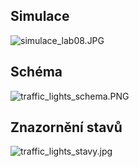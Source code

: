 ﻿## Simulace
![simulace_lab08.JPG](/Labs/images/simulace_lab08_reset.jpg)

## Schéma
![traffic_lights_schema.PNG](/Labs/images/traffic_lights_schema.PNG)

## Znazornění stavů
![traffic_lights_stavy.jpg](/Labs/images/lab08_stavy.jpg)
